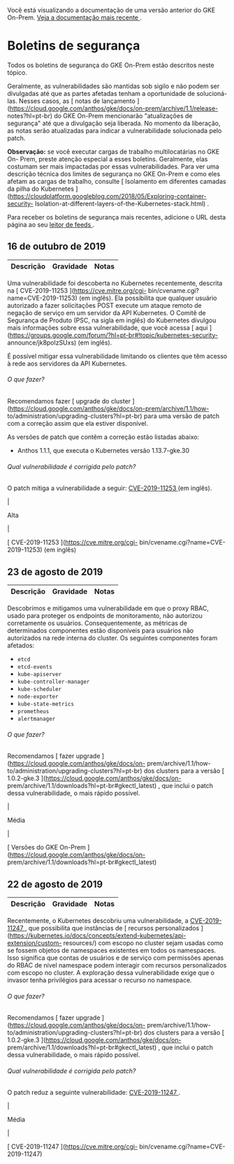 Você está visualizando a documentação de uma versão anterior do GKE On-Prem. [
Veja a documentação mais recente
](https://cloud.google.com/anthos/gke/docs/on-prem/?hl=pt-br) .

#  Boletins de segurança

Todos os boletins de segurança do GKE On-Prem estão descritos neste tópico.

Geralmente, as vulnerabilidades são mantidas sob sigilo e não podem ser
divulgadas até que as partes afetadas tenham a oportunidade de solucioná-las.
Nesses casos, as [ notas de lançamento
](https://cloud.google.com/anthos/gke/docs/on-prem/archive/1.1/release-
notes?hl=pt-br) do GKE On-Prem mencionarão "atualizações de segurança" até que
a divulgação seja liberada. No momento da liberação, as notas serão
atualizadas para indicar a vulnerabilidade solucionada pelo patch.

**Observação:** se você executar cargas de trabalho multilocatárias no GKE On-
Prem, preste atenção especial a esses boletins. Geralmente, elas costumam ser
mais impactadas por essas vulnerabilidades. Para ver uma descrição técnica dos
limites de segurança no GKE On-Prem e como eles afetam as cargas de trabalho,
consulte [ Isolamento em diferentes camadas da pilha do Kubernetes
](https://cloudplatform.googleblog.com/2018/05/Exploring-container-security-
Isolation-at-different-layers-of-the-Kubernetes-stack.html) .

Para receber os boletins de segurança mais recentes, adicione o URL desta
página ao seu [ leitor de feeds
](https://wikipedia.org/wiki/Comparison_of_feed_aggregators) .

##  16 de outubro de 2019

Descrição  |  Gravidade  |  Notas  
---|---|---  
  
Uma vulnerabilidade foi descoberta no Kubernetes recentemente, descrita na [
CVE-2019-11253 ](https://cve.mitre.org/cgi-
bin/cvename.cgi?name=CVE-2019-11253) (em inglês). Ela possibilita que qualquer
usuário autorizado a fazer solicitações POST execute um ataque remoto de
negação de serviço em um servidor da API Kubernetes. O Comitê de Segurança de
Produto (PSC, na sigla em inglês) do Kubernetes divulgou mais informações
sobre essa vulnerabilidade, que você acessa [ aqui
](https://groups.google.com/forum/?hl=pt-br#!topic/kubernetes-security-
announce/jk8polzSUxs) (em inglês).

É possível mitigar essa vulnerabilidade limitando os clientes que têm acesso à
rede aos servidores da API Kubernetes.

######  O que fazer?

Recomendamos fazer [ upgrade do cluster
](https://cloud.google.com/anthos/gke/docs/on-prem/archive/1.1/how-
to/administration/upgrading-clusters?hl=pt-br) para uma versão de patch com a
correção assim que ela estiver disponível.

As versões de patch que contêm a correção estão listadas abaixo:

  * Anthos 1.1.1, que executa o Kubernetes versão 1.13.7-gke.30 

######  Qual vulnerabilidade é corrigida pelo patch?

O patch mitiga a vulnerabilidade a seguir: [ CVE-2019-11253
](https://cve.mitre.org/cgi-bin/cvename.cgi?name=CVE-2019-11253) (em inglês).

|

Alta

|

[ CVE-2019-11253 ](https://cve.mitre.org/cgi-
bin/cvename.cgi?name=CVE-2019-11253) (em inglês)  
  
##  23 de agosto de 2019

Descrição  |  Gravidade  |  Notas  
---|---|---  
  
Descobrimos e mitigamos uma vulnerabilidade em que o proxy RBAC, usado para
proteger os endpoints de monitoramento, não autorizou corretamente os
usuários. Consequentemente, as métricas de determinados componentes estão
disponíveis para usuários não autorizados na rede interna do cluster. Os
seguintes componentes foram afetados:

  * ` etcd `
  * ` etcd-events `
  * ` kube-apiserver `
  * ` kube-controller-manager `
  * ` kube-scheduler `
  * ` node-exporter `
  * ` kube-state-metrics `
  * ` prometheus `
  * ` alertmanager `

######  O que fazer?

Recomendamos [ fazer upgrade ](https://cloud.google.com/anthos/gke/docs/on-
prem/archive/1.1/how-to/administration/upgrading-clusters?hl=pt-br) dos
clusters para a versão [ 1.0.2-gke.3
](https://cloud.google.com/anthos/gke/docs/on-
prem/archive/1.1/downloads?hl=pt-br#gkectl_latest) , que inclui o patch dessa
vulnerabilidade, o mais rápido possível.

|

Média

|

[ Versões do GKE On-Prem ](https://cloud.google.com/anthos/gke/docs/on-
prem/archive/1.1/downloads?hl=pt-br#gkectl_latest)  
  
##  22 de agosto de 2019

Descrição  |  Gravidade  |  Notas  
---|---|---  
  
Recentemente, o Kubernetes descobriu uma vulnerabilidade, a [ CVE-2019-11247
](https://cve.mitre.org/cgi-bin/cvename.cgi?name=CVE-2019-11247) , que
possibilita que instâncias de [ recursos personalizados
](https://kubernetes.io/docs/concepts/extend-kubernetes/api-extension/custom-
resources/) com escopo no cluster sejam usadas como se fossem objetos de
namespaces existentes em todos os namespaces. Isso significa que contas de
usuários e de serviço com permissões apenas do RBAC de nível namespace podem
interagir com recursos personalizados com escopo no cluster. A exploração
dessa vulnerabilidade exige que o invasor tenha privilégios para acessar o
recurso no namespace.

######  O que fazer?

Recomendamos [ fazer upgrade ](https://cloud.google.com/anthos/gke/docs/on-
prem/archive/1.1/how-to/administration/upgrading-clusters?hl=pt-br) dos
clusters para a versão [ 1.0.2-gke.3
](https://cloud.google.com/anthos/gke/docs/on-
prem/archive/1.1/downloads?hl=pt-br#gkectl_latest) , que inclui o patch dessa
vulnerabilidade, o mais rápido possível.

######  Qual vulnerabilidade é corrigida pelo patch?

O patch reduz a seguinte vulnerabilidade: [ CVE-2019-11247
](https://cve.mitre.org/cgi-bin/cvename.cgi?name=CVE-2019-11247) .

|

Média

|

[ CVE-2019-11247 ](https://cve.mitre.org/cgi-
bin/cvename.cgi?name=CVE-2019-11247)

